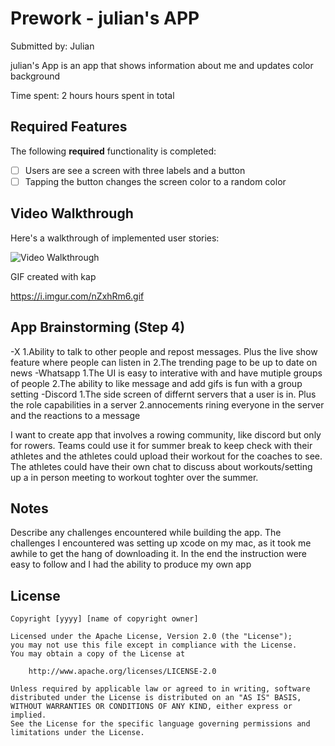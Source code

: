 # Prework - julian's APP

Submitted by: Julian

julian's App is an app that shows information about me and updates color background

Time spent: 2 hours hours spent in total

## Required Features

The following **required** functionality is completed:

- [ ] Users are see a screen with three labels and a button
- [ ] Tapping the button changes the screen color to a random color
 
## Video Walkthrough

Here's a walkthrough of implemented user stories:

<img src='http://i.imgur.com/link/to/your/gif/file.gif' title='Video Walkthrough' width='' alt='Video Walkthrough' />

<!-- Replace this with whatever GIF tool you used! -->
GIF created with kap
<!-- Recommended tools:
[Kap](https://getkap.co/) for macOS
-->
https://i.imgur.com/nZxhRm6.gif

## App Brainstorming (Step 4)

-X
1.Ability to talk to other people and repost messages. Plus the live show feature where people can listen in
2.The trending page to be up to date on news
-Whatsapp
1.The UI is easy to interative with and have mutiple groups of people
2.The ability to like message and add gifs is fun with a group setting
-Discord
1.The side screen of differnt servers that a user is in. Plus the role capabilities in a server
2.annocements rining everyone in the server and the reactions to a message

I want to create app that involves a rowing community, like discord but only for rowers. Teams could use it for summer break to keep check with their athletes and the athletes could upload their workout for the coaches to see.
The athletes could have their own chat to discuss about workouts/setting up a in person meeting to workout toghter over the summer.



## Notes

Describe any challenges encountered while building the app.
The challenges I encountered was setting up xcode on my mac, as it took me awhile to get the hang of downloading it. In the end the instruction were easy to follow and I had the ability to produce my own app 


## License

    Copyright [yyyy] [name of copyright owner]

    Licensed under the Apache License, Version 2.0 (the "License");
    you may not use this file except in compliance with the License.
    You may obtain a copy of the License at

        http://www.apache.org/licenses/LICENSE-2.0

    Unless required by applicable law or agreed to in writing, software
    distributed under the License is distributed on an "AS IS" BASIS,
    WITHOUT WARRANTIES OR CONDITIONS OF ANY KIND, either express or implied.
    See the License for the specific language governing permissions and
    limitations under the License.
